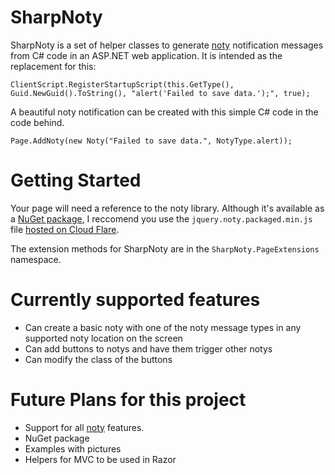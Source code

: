 # SharpNoty
SharpNoty is a set of helper classes to generate [noty](http://ned.im/noty/) notification messages from C# code in an ASP.NET web application. It is intended as the replacement for this:


    ClientScript.RegisterStartupScript(this.GetType(), Guid.NewGuid().ToString(), "alert('Failed to save data.');", true);

A beautiful noty notification can be created with this simple C# code in the code behind.

    Page.AddNoty(new Noty("Failed to save data.", NotyType.alert));
    
# Getting Started
Your page will need a reference to the noty library. Although it's available as a [NuGet package](https://www.nuget.org/packages/jquery.noty/), I reccomend you use the `jquery.noty.packaged.min.js` file [hosted on Cloud Flare](http://cdnjs.com/libraries/jquery-noty).

The extension methods for SharpNoty are in the `SharpNoty.PageExtensions` namespace.

# Currently supported features
- Can create a basic noty with one of the noty message types in any supported noty location on the screen
- Can add buttons to notys and have them trigger other notys
- Can modify the class of the buttons

# Future Plans for this project

- Support for all [noty](http://ned.im/noty/) features.
- NuGet package
- Examples with pictures
- Helpers for MVC to be used in Razor
